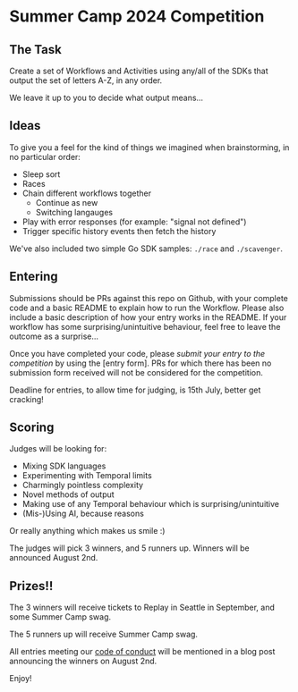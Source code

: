 # Summer Camp 2024 Competition

## The Task

Create a set of Workflows and Activities using any/all of the SDKs that output the set of letters A-Z, in any order.

We leave it up to you to decide what output means...

## Ideas

To give you a feel for the kind of things we imagined when brainstorming, in no particular order:

- Sleep sort
- Races
- Chain different workflows together
    - Continue as new
    - Switching langauges
- Play with error responses (for example: "signal not defined")
- Trigger specific history events then fetch the history

We've also included two simple Go SDK samples: `./race` and `./scavenger`.

## Entering

Submissions should be PRs against this repo on Github, with your complete code and a basic README to explain how to run the Workflow. Please also include a basic description of how your entry works in the README. If your workflow has some surprising/unintuitive behaviour, feel free to leave the outcome as a surprise...

Once you have completed your code, please *submit your entry to the competition* by using the [entry form]. PRs for which there has been no submission form received will not be considered for the competition.

Deadline for entries, to allow time for judging, is 15th July, better get cracking!

## Scoring

Judges will be looking for:
- Mixing SDK languages
- Experimenting with Temporal limits
- Charmingly pointless complexity
- Novel methods of output
- Making use of any Temporal behaviour which is surprising/unintuitive
- (Mis-)Using AI, because reasons

Or really anything which makes us smile :)

The judges will pick 3 winners, and 5 runners up. Winners will be announced August 2nd.

## Prizes!!

The 3 winners will receive tickets to Replay in Seattle in September, and some Summer Camp swag.

The 5 runners up will receive Summer Camp swag.

All entries meeting our [code of conduct](https://temporal.io/code-of-conduct) will be mentioned in a blog post announcing the winners on August 2nd.

Enjoy!